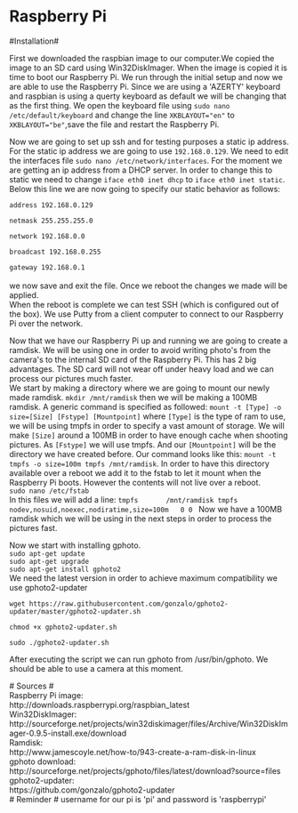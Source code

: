 # Raspberry Pi
#Installation#
<p>
First we downloaded the raspbian image to our computer.We copied the image to an SD card using Win32DiskImager. When the image is copied it is time to boot our Raspberry Pi. We run through the initial setup and now we are able to use the Raspberry Pi. Since we are using a 'AZERTY' keyboard and raspbian is using a querty keyboard as default we will be changing that as the first thing. We open the keyboard file using <code>sudo nano /etc/default/keyboard</code> and change the line <code>XKBLAYOUT="en"</code> to <code>XKBLAYOUT="be"</code>,save the file and restart the Raspberry Pi.
</p>
<p>
Now we are going to set up ssh and for testing purposes a static ip address. 
For the static ip address we are going to use <code>192.168.0.129</code>. We need to edit the interfaces file <code>sudo nano /etc/network/interfaces</code>. For the moment we are getting an ip address from a DHCP server. In order to change this to static we need to change <code>iface eth0 inet dhcp</code> to <code>iface eth0 inet static</code>. Below this line we are now going to specify our static behavior as follows: 
<br/>
<code>
address 192.168.0.129<br/>
netmask 255.255.255.0<br/>
network 192.168.0.0<br/>
broadcast 192.168.0.255<br/>
gateway 192.168.0.1
</code>
</br>
we now save and exit the file. Once we reboot the changes we made will be applied. </br>
When the reboot is complete we can test SSH (which is configured out of the box). We use Putty from a client computer to connect to our Raspberry Pi over the network.
</p>
<p>
Now that we have our Raspberry Pi up and running we are going to create a ramdisk. We will be using one in order to avoid writing photo's from the camera's to the internal SD card of the Raspberry Pi. This has 2 big advantages. The SD card will not wear off under heavy load and we can process our pictures much faster.</br>
We start by making a directory where we are going to mount our newly made ramdisk. <code>mkdir /mnt/ramdisk</code> then we will be making a 100MB ramdisk. A generic command is specified as followed: <code>mount -t [Type] -o size=[Size] [Fstype] [Mountpoint]</code> where <code>[Type]</code> is the type of ram to use, we will be using tmpfs in order to specify a vast amount of storage. We will make <code>[Size]</code> around a 100MB in order to have enough cache when shooting pictures. As <code>[Fstype]</code> we will use tmpfs. And our <code>[Mountpoint]</code> will be the directory we have created before. Our command looks like this: <code>mount -t tmpfs -o size=100m tmpfs /mnt/ramdisk</code>. In order to have this directory available over a reboot we add it to the fstab to let it mount when the Raspberry Pi boots. However the contents will not live over a reboot. <br/>
<code>sudo nano /etc/fstab</code> <br/>
In this files we will add a line:
<code>tmpfs       /mnt/ramdisk tmpfs   nodev,nosuid,noexec,nodiratime,size=100m   0 0 </code>
Now we have a 100MB ramdisk which we will be using in the next steps in order to process the pictures fast.
</p>
<p>
Now we start with installing gphoto. <br/>
<code>sudo apt-get update</code><br/>
<code>sudo apt-get upgrade</code><br/>
<code>sudo apt-get install gphoto2</code><br/>
We need the latest version in order to achieve maximum compatibility we use gphoto2-updater<br/>
<code>
wget https://raw.githubusercontent.com/gonzalo/gphoto2-updater/master/gphoto2-updater.sh <br/>
chmod +x gphoto2-updater.sh <br/>
sudo ./gphoto2-updater.sh <br/>
</code>
After executing the script we can run gphoto from /usr/bin/gphoto. We should be able to use a camera at this moment.
</p>
# Sources #
<div>
Raspberry Pi image:</br>
http://downloads.raspberrypi.org/raspbian_latest
</div>
<div>
Win32DiskImager:</br>
http://sourceforge.net/projects/win32diskimager/files/Archive/Win32DiskImager-0.9.5-install.exe/download
</div>
<div>
Ramdisk:<br/>
http://www.jamescoyle.net/how-to/943-create-a-ram-disk-in-linux
</div>
<div>
gphoto download:<br/>
http://sourceforge.net/projects/gphoto/files/latest/download?source=files
</div>
<div>
gphoto2-updater:<br/>
https://github.com/gonzalo/gphoto2-updater
</div>
# Reminder #
username for our pi is 'pi' and password is 'raspberrypi'